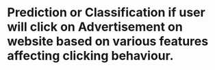 # Prediction or Classification if user will click on Advertisement on website based on various features affecting clicking behaviour.
